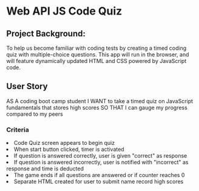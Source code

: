 # Web API JS Code Quiz

## Project Background:
To help us become familiar with coding tests by creating a timed coding quiz with multiple-choice questions. This app will run in the browser, and will feature dynamically updated HTML and CSS powered by JavaScript code. 

## User Story
AS A coding boot camp student
I WANT to take a timed quiz on JavaScript fundamentals that stores high scores
SO THAT I can gauge my progress compared to my peers

### Criteria
<li> Code Quiz screen appears to begin quiz</li>
<li>When start button clicked, timer is activated</li>
<li>If question is answered correctly, user is given "correct" as response</li>
<li>If question is answered incorrectly, user is notified with "incorrect" as response and time is deducted</li>
<li>The game ends if all questions are answered or if counter reaches 0 </li>
<li>Separate HTML created for user to submit name record high scores</li>